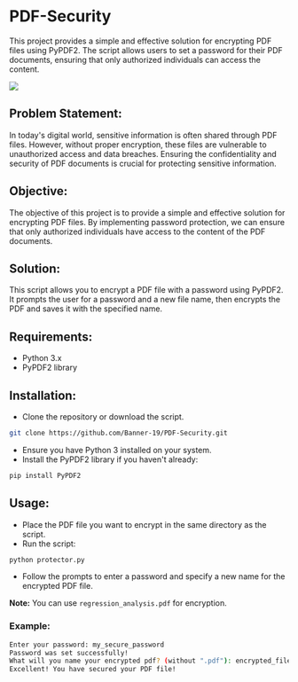# PDF-Security
This project provides a simple and effective solution for encrypting PDF files using PyPDF2. The script allows users to set a password for their PDF documents, ensuring that only authorized individuals can access the content.

![](https://s.smallpdf.com/static/cms/f/102628/300x180/3865649eef/8bfe6e572c81ad5bdc63.svg)
## Problem Statement:
In today's digital world, sensitive information is often shared through PDF files. However, without proper encryption, these files are vulnerable to unauthorized access and data breaches. Ensuring the confidentiality and security of PDF documents is crucial for protecting sensitive information.

## Objective:
The objective of this project is to provide a simple and effective solution for encrypting PDF files. By implementing password protection, we can ensure that only authorized individuals have access to the content of the PDF documents.

## Solution:
This script allows you to encrypt a PDF file with a password using PyPDF2. It prompts the user for a password and a new file name, then encrypts the PDF and saves it with the specified name.

## Requirements:

* Python 3.x
* PyPDF2 library
## Installation:

* Clone the repository or download the script.
```bash
git clone https://github.com/Banner-19/PDF-Security.git
```
* Ensure you have Python 3 installed on your system.
* Install the PyPDF2 library if you haven't already:
```bash
pip install PyPDF2
```
## Usage:

* Place the PDF file you want to encrypt in the same directory as the script.
* Run the script:
```bash
python protector.py
```
* Follow the prompts to enter a password and specify a new name for the encrypted PDF file.

__Note:__ You can use `regression_analysis.pdf` for encryption.
### Example:
```bash
Enter your password: my_secure_password
Password was set successfully!
What will you name your encrypted pdf? (without ".pdf"): encrypted_file
Excellent! You have secured your PDF file!
```
